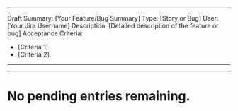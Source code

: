 <!-- TEMPLATE - DO NOT PROCESS - FILL BELOW THIS LINE AND REMOVE THIS COMMENT BLOCK -->
---
Draft Summary: [Your Feature/Bug Summary]
Type: [Story or Bug]
User: [Your Jira Username]
Description: [Detailed description of the feature or bug]
Acceptance Criteria:
- [Criteria 1]
- [Criteria 2]
---
<!-- END TEMPLATE -->

---
# No pending entries remaining.
